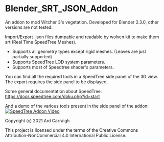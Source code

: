 # Blender_SRT_JSON_Addon
An addon to mod Witcher 3's vegetation. Developed for Blender 3.3.0, other versions are not tested.

Import/Export .json files dumpable and readable by wolven kit to make them srt (Real Time SpeedTree Meshes).

- Supports all geometry types except rigid meshes. (Leaves are just partially supported)
- Supports SpeedTree LOD system parameters.
- Supports most of Speedtree shader's parameters.

You can find all the required tools in a SpeedTree side panel of the 3D view.
The export requires the side panel to be displayed. 

Some general documentation about SpeedTree: https://docs.speedtree.com/doku.php?id=start

And a demo of the various tools present in the side panel of the addon:
[![SpeedTree Addon Video](https://yt-embed.herokuapp.com/embed?v=9nWWpDncmZg)](https://www.youtube.com/watch?v=9nWWpDncmZg)

Copyright (c) 2021 Ard Carraigh

This project is licensed under the terms of the Creative Commons Attribution-NonCommercial 4.0 International Public License.
